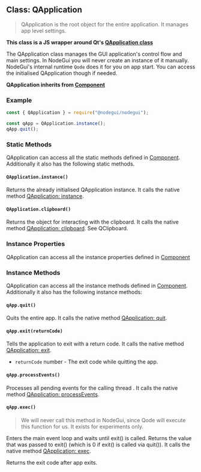 ## Class: QApplication

> QApplication is the root object for the entire application. It manages app level settings.

**This class is a JS wrapper around Qt's [QApplication class](https://doc.qt.io/qt-5/qapplication.html)**

The QApplication class manages the GUI application's control flow and main settings. In NodeGui you will never create an instance of it manually. NodeGui's internal runtime `Qode` does it for you on app start. You can access the initialised QApplication though if needed.

**QApplication inherits from [Component](api/Component.md)**

### Example

```javascript
const { QApplication } = require("@nodegui/nodegui");

const qApp = QApplication.instance();
qApp.quit();
```

### Static Methods

QApplication can access all the static methods defined in [Component](api/Component.md). Additionally it also has the following static methods.

#### `QApplication.instance()`

Returns the already initialised QApplication instance. It calls the native method [QApplication: instance](https://doc.qt.io/qt-5/qcoreapplication.html#instance).

#### `QApplication.clipboard()`

Returns the object for interacting with the clipboard. It calls the native method [QApplication: clipboard](https://doc.qt.io/qt-5/qguiapplication.html#clipboard). See QClipboard.

### Instance Properties

QApplication can access all the instance properties defined in [Component](api/Component.md)

### Instance Methods

QApplication can access all the instance methods defined in [Component](api/Component.md). Additionally it also has the following instance methods:

#### `qApp.quit()`

Quits the entire app. It calls the native method [QApplication: quit](https://doc.qt.io/qt-5/qcoreapplication.html#quit).

#### `qApp.exit(returnCode)`

Tells the application to exit with a return code. It calls the native method [QApplication: exit](https://doc.qt.io/qt-5/qcoreapplication.html#exit).

- `returnCode` number - The exit code while quitting the app.

#### `qApp.processEvents()`

Processes all pending events for the calling thread . It calls the native method [QApplication: processEvents](https://doc.qt.io/qt-5/qcoreapplication.html#processEvents).

#### `qApp.exec()`

> We will never call this method in NodeGui, since Qode will execute this function for us. It exists for experiments only.

Enters the main event loop and waits until exit() is called. Returns the value that was passed to exit() (which is 0 if exit() is called via quit()). It calls the native method [QApplication: exec](https://doc.qt.io/qt-5/qcoreapplication.html#exec).

Returns the exit code after app exits.
